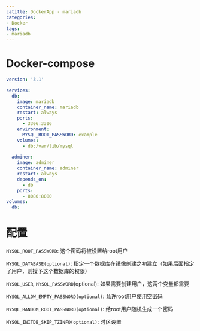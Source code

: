 ```yaml
---
catitle: DockerApp - mariadb
categories:
- Docker
tags:
- mariadb
---
```


# Docker-compose

```yaml
version: '3.1'

services:
  db:
    image: mariadb
    container_name: mariadb
    restart: always
    ports:
      - 3306:3306
    environment:
      MYSQL_ROOT_PASSWORD: example
    volumes:
      - db:/var/lib/mysql
    
  adminer:
    image: adminer
    container_name: adminer
    restart: always
    depends_on:
      - db
    ports:
      - 8080:8080
volumes:
  db:
```

# 配置

`MYSQL_ROOT_PASSWORD`: 这个密码将被设置给root用户

`MYSQL_DATABASE(optional)`: 指定一个数据库在镜像创建之初建立（如果后面指定了用户，则授予这个数据库的权限）

`MYSQL_USER`, `MYSQL_PASSWORD`(optional): 如果需要创建用户，这两个变量都需要

`MYSQL_ALLOW_EMPTY_PASSWORD(optional)`: 允许root用户使用空密码

`MYSQL_RANDOM_ROOT_PASSWORD(optional)`: 给root用户随机生成一个密码

`MYSQL_INITDB_SKIP_TZINFO(optional)`: 时区设置









